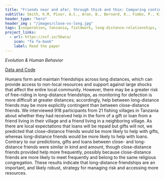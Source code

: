 ```yaml
---
title: "Friends near and afar, through thick and thin: Comparing contingency of help between close- and long-distance friends in Tanzanian fishing villages"
subtitle: Smith, K.M, Pisor, A.C., Aron, B., Bernard, K., Fimbo, P., Kimesera, R., Borgerhoff Mulder, M. (2023)
header_type: "hero"
header_img : "/images/close-vs-long.jpg"
tags: [cooperation, tanzania, fieldwork, long-distance-relationships, fisheries]
project_links:
  - url: https://osf.io/5bwca/
    icon: "fa fa-book"
    label: Read the paper
---
```

*Evolution & Human Behavior*

<i class="fa-solid fa-database"></i><a href="https://osf.io/8b9zk/?view_only=528fd2e60d6e4a2785d2a2b7e925b9b0" class="btn">Data and Code</a>

Humans form and maintain friendships across long distances, which can provide access to non-local resources and support against large shocks that affect the entire local community. However, there may be a greater risk of free-riding in long-distance friendships, as monitoring for defection is more difficult at greater distances; accordingly, help between long-distance friends may be more explicitly contingent than between close-distance friends. We interviewed 918 participants from 21 fishing villages in Tanzania about whether they had received help in the form of a gift or loan from a friend living in their village and a friend living in a neighboring village. As there are local expectations that loans will be repaid but gifts will not, we predicted that close-distance friends would be more likely to help with gifts, whereas long-distance friends would be more likely to help with loans. Contrary to our predictions, gifts and loans between close- and long-distance friends were similar in kind and amount, though close-distance friends provided help more frequently, possibly because close-distance friends are more likely to meet frequently and belong to the same religious congregation. These results indicate that long-distance friendships are an important, and likely robust, strategy for managing risk and accessing more resources.

<!-- last_modified_at: 2023-07-09 -->

